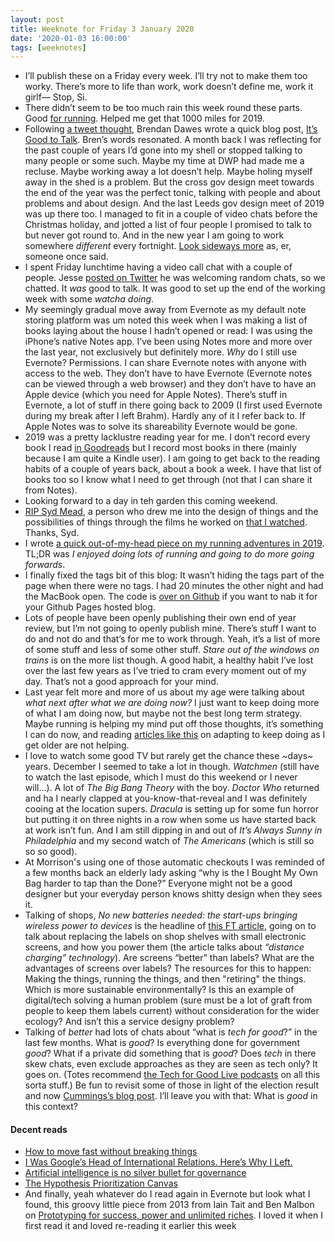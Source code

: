 ```yaml
---
layout: post
title: Weeknote for Friday 3 January 2020
date: '2020-01-03 16:00:00'
tags: [weeknotes]
---
```

* I’ll publish these on a Friday every week. I’ll try not to make them too worky. There’s more to life than work, work doesn’t define me, work it girlf— Stop, Si.
* There didn’t seem to be too much rain this week round these parts. Good [for running](https://www.strava.com/athletes/41247532). Helped me get that 1000 miles for 2019.
* Following [a tweet thought](https://twitter.com/brendandawes/status/1213062578131341312), Brendan Dawes wrote a quick blog post, [It’s Good to Talk](http://brendandawes.com/blog/its-good-to-talk). Bren’s words resonated. A month back I was reflecting for the past couple of years I’d gone into my shell or stopped talking to many people or some such. Maybe my time at DWP had made me a recluse. Maybe working away a lot doesn’t help. Maybe holing myself away in the shed is a problem. But the cross gov design meet towards the end of the year was the perfect tonic, talking with people and about problems and about design. And the last Leeds gov design meet of 2019 was up there too. I managed to fit in a couple of video chats before the Christmas holiday, and jotted a list of four people I promised to talk to but never got round to. And in the new year I am going to work somewhere _different_ every fortnight. [Look sideways more](https://www.ermlikeyeah.com/look-sideways-more/) as, er, someone once said.
* I spent Friday lunchtime having a video call chat with a couple of people. Jesse [posted on Twitter](https://twitter.com/jesseyuen/status/1213055861410684928) he was welcoming random chats, so we chatted. It _was_ good to talk. It was good to set up the end of the working week with some _watcha doing_.
* My seemingly gradual move away from Evernote as my default note storing platform was um noted this week when I was making a list of books laying about the house I hadn’t opened or read: I was using the iPhone’s native Notes app. I’ve been using Notes more and more over the last year, not exclusively but definitely more. _Why_ do I still use Evernote? Permissions. I can share Evernote notes with anyone with access to the web. They don’t have to have Evernote (Evernote notes can be viewed through a web browser) and they don’t have to have an Apple device (which you need for Apple Notes). There’s stuff in Evernote, a lot of stuff in there going back to 2009 (I first used Evernote during my break after I left Brahm). Hardly any of it I refer back to. If Apple Notes was to solve its shareability Evernote would be gone.
* 2019 was a pretty lacklustre reading year for me. I don’t record every book I read [in Goodreads](https://www.goodreads.com/user/show/4156043-si-wilson) but I record most books in there (mainly because I am quite a Kindle user). I am going to get back to the reading habits of a couple of years back, about a book a week. I have that list of books too so I know what I need to get through (not that I can share it from Notes).
* Looking forward to a day in teh garden this coming weekend.
* [RIP Syd Mead](https://www.bbc.co.uk/news/entertainment-arts-50955699), a person who drew me into the design of things and the possibilities of things through the films he worked on [that I watched](https://www.ermlikeyeah.com/what-what-seems-to-be-the-problem/). Thanks, Syd.
* I wrote [a quick out-of-my-head piece on my running adventures in 2019](https://www.ermlikeyeah.com/2019-running/). TL;DR was _I enjoyed doing lots of running and going to do more going forwards_.
* I finally fixed the tags bit of this blog: It wasn’t hiding the tags part of the page when there were no tags. I had 20 minutes the other night and had the MacBook open. The code is [over on Github](https://github.com/ermlikeyeah/ermlikeyeah.github.io/blob/master/_layouts/post.html) if you want to nab it for your Github Pages hosted blog.
* Lots of people have been openly publishing their own end of year review, but I’m not going to openly publish mine. There’s stuff I want to do and not do and that’s for me to work through. Yeah, it’s a list of more of some stuff and less of some other stuff. _Stare out of the windows on trains_ is on the more list though. A good habit, a healthy habit I’ve lost over the last few years as I’ve tried to cram every moment out of my day. That’s not a good approach for your mind.
* Last year felt more and more of us about my age were talking about _what next after what we are doing now?_ I just want to keep doing more of what I am doing now, but maybe not the best long term strategy. Maybe running is helping my mind put off those thoughts, it’s something I can do now, and reading [articles like this](https://www.nytimes.com/2018/11/02/sports/how-to-run-a-faster-marathon.html) on adapting to keep doing as I get older are not helping.
* I love to watch some good TV but rarely get the chance these ~days~ years. December I seemed to take a lot in though. _Watchmen_ (still have to watch the last episode, which I must do this weekend or I never will…). A lot of _The Big Bang Theory_ with the boy. _Doctor Who_ returned and ha I nearly clapped at you-know-that-reveal and I was definitely cooing at the location supers. _Dracula_ is setting up for some fun horror but putting it on three nights in a row when some us have started back at work isn’t fun. And I am still dipping in and out of _It’s Always Sunny in Philadelphia_ and my second watch of _The Americans_ (which is still so so so good).
* At Morrison's using one of those automatic checkouts I was reminded of a few months back an elderly lady asking “why is the I Bought My Own Bag harder to tap than the Done?” Everyone might not be a good designer but your everyday person knows shitty design when they sees it.
* Talking of shops, _No new batteries needed: the start-ups bringing wireless power to devices_ is the headline of [this FT article](https://www.ft.com/content/7d33f794-2318-11ea-b8a1-584213ee7b2b), going on to talk about replacing the labels on shop shelves with small electronic screens, and how you power them (the article talks about _“distance charging” technology_). Are screens “better” than labels? What are the advantages of screens over labels? The resources for this to happen: Making the things, running the things, and then "retiring" the things. Which is more sustainable environmentally? Is this an example of digital/tech solving a human problem (sure must be a lot of graft from people to keep them labels current) without consideration for the wider ecology? And isn’t this a service designy problem?
* Talking of _better_ had lots of chats about “what is _tech for good_?” in the last few months. What is _good_? Is everything done for government _good_? What if a private did something that is _good_? Does _tech_ in there skew chats, even exclude approaches as they are seen as tech only? It goes on. (Totes recommend [the Tech for Good Live podcasts](https://www.techforgood.live/podcasts) on all this sorta stuff.) Be fun to revisit some of those in light of the election result and now [Cummings’s blog post](https://dominiccummings.com/2020/01/02/two-hands-are-a-lot-were-hiring-data-scientists-project-managers-policy-experts-assorted-weirdos/). I’ll leave you with that: What is _good_ in this context?

#### Decent reads
* [How to move fast without breaking things](https://clearleft.com/posts/how-to-move-fast-without-breaking-things)
* [I Was Google’s Head of International Relations. Here’s Why I Left.](https://medium.com/@rossformaine/i-was-googles-head-of-international-relations-here-s-why-i-left-49313d23065)
* [Artificial intelligence is no silver bullet for governance](https://www.ft.com/content/817cd3d6-b921-11e9-8a88-aa6628ac896c?shareType=nongift)
* [The Hypothesis Prioritization Canvas](https://jeffgothelf.com/blog/the-hypothesis-prioritization-canvas/)
* And finally, yeah whatever do I read again in Evernote but look what I found, this groovy little piece from 2013 from Iain Tait and Ben Malbon on [Prototyping for success, power and unlimited riches](https://www.thinkwithgoogle.com/intl/en-gb/marketing-resources/omnichannel/prototyping-for-success/). I loved it when I first read it and loved re-reading it earlier this week

